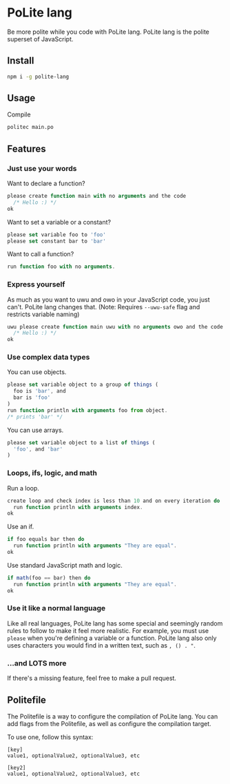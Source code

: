 # PoLite lang

Be more polite while you code with PoLite lang. PoLite lang is the polite superset of JavaScript.

## Install
```sh
npm i -g polite-lang
```

## Usage
Compile
```sh
politec main.po
```

## Features

### Just use your words
Want to declare a function?
```js
please create function main with no arguments and the code
  /* Hello :) */
ok
```

Want to set a variable or a constant?
```js
please set variable foo to 'foo'
please set constant bar to 'bar'
```

Want to call a function?
```js
run function foo with no arguments.
```

### Express yourself
As much as you want to uwu and owo in your JavaScript code, you just can't. PoLite lang changes that. (Note: Requires `--uwu-safe` flag and restricts variable naming)
```js
uwu please create function main uwu with no arguments owo and the code
  /* Hello :) */
ok
```

### Use complex data types
You can use objects.
```js
please set variable object to a group of things (
  foo is 'bar', and
  bar is 'foo'
)
run function println with arguments foo from object.
/* prints 'bar' */
```

You can use arrays.
```js
please set variable object to a list of things (
  'foo', and 'bar'
)
```

### Loops, ifs, logic, and math
Run a loop.
```js
create loop and check index is less than 10 and on every iteration do
  run function println with arguments index.
ok
```

Use an if.
```js
if foo equals bar then do
  run function println with arguments "They are equal".
ok
```

Use standard JavaScript math and logic.
```js
if math(foo == bar) then do
  run function println with arguments "They are equal".
ok
```

### Use it like a normal language
Like all real languages, PoLite lang has some special and seemingly random rules to follow to make it feel more realistic. For example, you must use `please` when you're defining a variable or a function. PoLite lang also only uses characters you would find in a written text, such as `, () . "`.

### ...and LOTS more

If there's a missing feature, feel free to make a pull request.


## Politefile
The Politefile is a way to configure the compilation of PoLite lang. You can add flags from the Politefile, as well as configure the compilation target.

To use one, follow this syntax:
```
[key]
value1, optionalValue2, optionalValue3, etc

[key2]
value1, optionalValue2, optionalValue3, etc
```